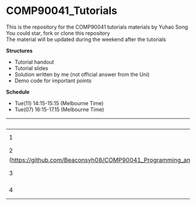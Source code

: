 # COMP90041_Tutorials
This is the repository for the COMP90041 tutorials materials by Yuhao Song  
You could star, fork or clone this repository  
The material will be updated during the weekend after the tutorials  

**Structures**
  * Tutorial handout
  * Tutorial slides
  * Solution written by me (not official answer from the Uni)
  * Demo code for important points

**Schedule**
  * Tue(11) 14:15-15:15 (Melbourne Time)
  * Tue(07) 16:15-17.15 (Melbourne Time)
  
| Lab | Topic                 | Date     |
|-----|-----------------------|----------|
| 1   | [Admin & Introduction](https://github.com/Beaconsyh08/COMP90041_Programming_and_Software_Development_Tutorials_2020SEM1/tree/master/Lab1_W2)  | March 10 |
| 2   | [Console I/O]
(https://github.com/Beaconsyh08/COMP90041_Programming_and_Software_Development_Tutorials_2020SEM1/tree/master/Lab2_W3)  | March 17 |
| 3   | [Flow of Control]https://github.com/Beaconsyh08/COMP90041_Programming_and_Software_Development_Tutorials_2020SEM1/tree/master/Lab3_W4  | March 31 |
| 4   | Introduction of Class | April 21 |
